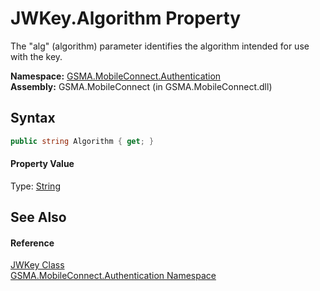 JWKey.Algorithm Property
========================
The "alg" (algorithm) parameter identifies the algorithm intended for use with the key.

**Namespace:** [GSMA.MobileConnect.Authentication][1]  
**Assembly:** GSMA.MobileConnect (in GSMA.MobileConnect.dll)

Syntax
------

```csharp
public string Algorithm { get; }
```

#### Property Value
Type: [String][2]

See Also
--------

#### Reference
[JWKey Class][3]  
[GSMA.MobileConnect.Authentication Namespace][1]  

[1]: ../README.md
[2]: http://msdn.microsoft.com/en-us/library/s1wwdcbf
[3]: README.md
[4]: ../../_icons/Help.png